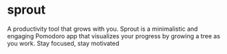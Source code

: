 # sprout
A productivity tool that grows with you. Sprout is a minimalistic and engaging Pomodoro app that visualizes your progress by growing a tree as you work. Stay focused, stay motivated
